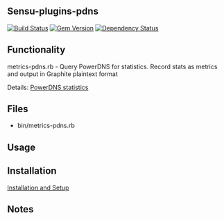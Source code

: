 ## Sensu-plugins-pdns

[![Build Status](https://travis-ci.org/sensu-plugins/sensu-plugins-pdns.svg?branch=master)](https://travis-ci.org/sensu-plugins/sensu-plugins-pdns)
[![Gem Version](https://badge.fury.io/rb/sensu-plugins-pdns.svg)](http://badge.fury.io/rb/sensu-plugins-pdns)
[![Dependency Status](https://gemnasium.com/sensu-plugins/sensu-plugins-pdns.svg)](https://gemnasium.com/sensu-plugins/sensu-plugins-pdns)

## Functionality
metrics-pdns.rb - Query PowerDNS for statistics. Record stats as metrics and output in Graphite plaintext format

Details:
 [PowerDNS statistics](https://doc.powerdns.com/recursor/metrics.html)

## Files
 * bin/metrics-pdns.rb

## Usage

## Installation

[Installation and Setup](http://sensu-plugins.io/docs/installation_instructions.html)

## Notes
